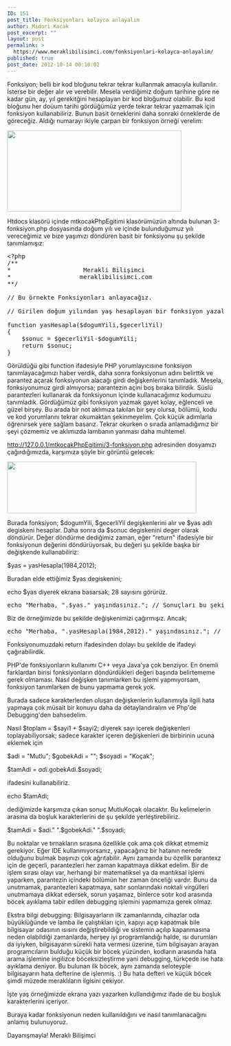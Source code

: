 ```yaml
---
ID: 151
post_title: Fonksiyonları kolayca anlayalım
author: Midori Kocak
post_excerpt: ""
layout: post
permalink: >
  https://www.meraklibilisimci.com/fonksiyonlari-kolayca-anlayalim/
published: true
post_date: 2012-10-14 00:10:02
---
```

Fonksiyon; belli bir kod bloğunu tekrar tekrar kullanmak amacıyla kullanılır. İsterse bir değer alır ve verebilir. Mesela verdiğimiz doğum tarihine göre ne kadar gün, ay, yıl gerekitğini hesaplayan bir kod bloğumuz olabilir. Bu kod bloğunu her doüum tarihi gördüğümüz yerde tekrar tekrar yazmamak için fonksiyon kullanabiliriz. Bunun basit örneklerini daha sonraki örneklerde de göreceğiz. Aldığı numarayı ikiyle çarpan bir fonksiyon örneği verelim:

<a href="http://meraklibilisimci.com/wp-content/uploads/2018/10/Screen-Shot-2012-10-13-at-10.04.18-PM.png"><img title="Screen Shot 2012-10-13 at 10.04.18 PM" alt="" src="http://meraklibilisimci.com/wp-content/uploads/2018/10/Screen-Shot-2012-10-13-at-10.04.18-PM.png" height="189" width="405" /></a>

Htdocs klasörü içinde mtkocakPhpEgitimi klasörümüzün altında bulunan 3-fonksiyon.php dosyasında doğum yılı ve içinde bulunduğumuz yılı vereceğimiz ve bize yaşımızı döndüren basit bir fonksiyonu şu şekilde tanımlamışız:
<pre>&lt;?php
/**  
*                    Merakli Bilişimci
*                   meraklibilisimci.com
**/

// Bu örnekte Fonksiyonları anlayacağız.

// Girilen doğum yılından yaş hesaplayan bir fonksiyon yazalım.

function yasHesapla($dogumYili,$gecerliYil) 
{
    $sonuc = $gecerliYil-$dogumYili;
    return $sonuc;
}</pre>
Görüldüğü gibi function ifadesiyle PHP yorumlayıcısıne fonksiyon tanımlayacağımızı haber verdik, daha sonra fonksiyonun adını belirttik ve parantez açarak fonksiyonun alacağı girdi değişkenlerini tanımladık. Mesela, fonksiyonumuz girdi almıyorsa; parantezin açini boş bıraka bilirdik. Süslü parantezleri kullanarak da fonksiyonun içinde kullanacağımız kodumuzu tanımladık. Gördüğümüz gibi fonksiyon yazmak gayet kolay, eğlenceli ve güzel birşey. Bu arada bir not aklımıza takılan bir şey olursa, bölümü, kodu ve kod yorumlarını tekrar okumaktan şekinmeyelim. Çok küçük adımlarla öğrenirsek yere sağlam basarız. Tekrar okurken o sırada anlamadığımız bir şeyi çözmemiz ve aklımızda lambanın yanması daha muhtemel.

<a href="http://127.0.0.1/mtkocakPhpEgitimi/3-fonksiyon.php">http://127.0.0.1/mtkocakPhpEgitimi/3-fonksiyon.php</a> adresinden dosyamızı çağırdığımızda, karşımıza şöyle bir görüntü gelecek:

<a href="http://meraklibilisimci.com/wp-content/uploads/2018/10/Screen-Shot-2012-10-14-at-3.02.48-AM.png"><img class="alignnone size-full wp-image-133" title="Screen Shot 2012-10-14 at 3.02.48 AM" alt="" src="http://meraklibilisimci.com/wp-content/uploads/2018/10/Screen-Shot-2012-10-14-at-3.02.48-AM.png" height="120" width="440" /></a>

Burada fonksiyon; $dogumYili, $gecerliYil degişkenlerini alır ve $yas adlı degiskeni hesaplar. Daha sonra da $sonuc degiskenini deger olarak döndürür. Değer döndürme dediğimiz zaman, eğer "return" ifadesiyle bir fonksiyonun değerini döndürüyorsak, bu değeri şu şekilde başka bir değişkende kullanabiliriz:

$yas = yasHesapla(1984,2012);

Buradan elde ettiğimiz $yas degiskenini;

echo $yas diyerek ekrana basarsak; 28 sayısını görürüz.
<pre>echo "Merhaba, ".$yas." yaşındasınız."; // Sonuçları bu şekilde ekrana yansıtıyoruz.</pre>
Biz de örneğimizde bu şekilde değişkenimizi çağırmışız. Ancak;
<pre>echo "Merhaba, ".yasHesapla(1984,2012)." yaşındasınız."; // Sonuçları bu şekilde ekrana yansıtıyoruz.</pre>
Fonksiyonumuzdaki return ifadesinden dolayı bu şekilde de ifadeyi çağırabilirdik.

PHP'de fonksiyonların kullanımı C++ veya Java'ya çok benziyor. En önemli farklardan birisi fonksiyonların döndürdükleri değeri başında belirtememe gerek olmaması. Nasıl değişken tanımlarken bu işlemi yapmıyorsam, fonksiyon tanımlarken de bunu yapmama gerek yok.

Burada sadece karakterlerden oluşan değişkenlerin kullanımıyla ilgili hata yapmaya çok müsait bir konuyu daha da detaylandıralım ve Php'de Debugging'den bahsedelim.

Nasıl $toplam = $sayi1 + $sayi2; diyerek sayı içerek değişkenleri toplayabiliyorsak; sadece karakter içeren değişkenleri de birbirinin ucuna eklemek için

$adi = "Mutlu";
$gobekAdi = "";
$soyadi = "Koçak";

$tamAdi = $adi.$gobekAdi.$soyadi;

ifadesini kullanabiliriz.

echo $tamAdi;

dediğimizde karşımıza çıkan sonuç MutluKoçak olacaktır. Bu kelimelerin arasına da boşluk karakterlerini de şu şekilde yerleştirebiliriz.

$tamAdi = $adi." ".$gobekAdi." ".$soyadi;

Bu noktalar ve tırnakların sırasına özellikle çok ama çok dikkat etmemiz gerekiyor. Eğer IDE kullanmıyorsanız, yapacağınız bir hatanın nerede olduğunu bulmak başınızı çok ağrıtabilir. Aynı zamanda bu özellik parantexz için de geçerli, parantezleri her zaman kapatmaya dikkat edelim. Bir de işlem sırası olayı var, herhangi bir matematiksel ya da mantıksal işlemi yaparken, parantezin içindeki bölümün her zaman önceliği vardır. Bunu da unutmamak, parantezleri kapatmaya, satır sonlarındaki noktali virgülleri unutmamaya dikkat edersek, sorun yaşamaz, binlerce sotır kod arasında böcek ayıklama tabir edilen debugging işlemini yapmamıza gerek olmaz.

Ekstra bilgi debugging: Bilgisayarların ilk zamanlarında, cihazlar oda büyüklüğünde ve lamba ile çalıştıkları için, kapıyı açıp kapatmak bile bilgisayar odasının ısısını değiştirebildiği ve sistemin açılıp kapanmasına neden olabildiği zamanlarda, herşey iyi programlandığı halde, ısı durumları da iyiyken, bilgisayarın sürekli hata vermesi üzerine, tüm bilgisayarı arayan programcıların bulduğu küçük bir böcek yüzünden, kodların arasında hata arama işlemine ingilizce böceksizleştirme yani debugging, türkçede ise hata ayıklama deniyor. Bu bulunan ilk böcek, aynı zamanda seloteyple bilgisayarın hata defterine de işlenmiş. :) Bu hata defteri ve küçük böcek şimdi müzede meraklıların ilgisini çekiyor.

İşte yaş örneğimizde ekrana yazı yazarken kullandığımız ifade de bu boşluk karakterlerini içeriyor.

Buraya kadar fonksiyonun neden kullanıldığını ve nasıl tanımlanacağını anlamış bulunuyoruz.

Dayanışmayla!
Meraklı Bilişimci